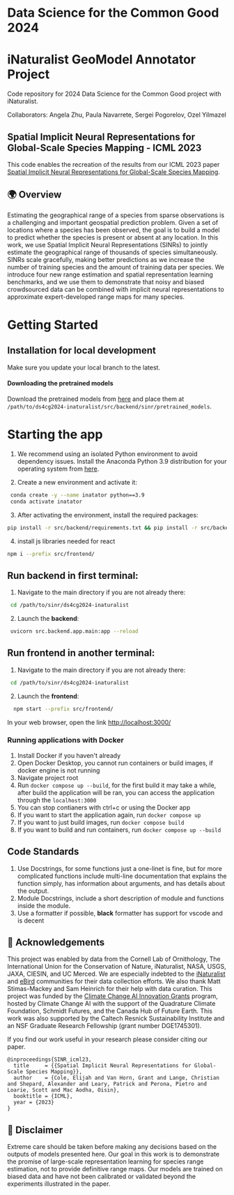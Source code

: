# Data Science for the Common Good 2024
# iNaturalist GeoModel Annotator Project

Code repository for 2024 Data Science for the Common Good project with iNaturalist. 

Collaborators: Angela Zhu, Paula Navarrete, Sergei Pogorelov, Ozel Yilmazel 

## Spatial Implicit Neural Representations for Global-Scale Species Mapping - ICML 2023

This code enables the recreation of the results from our ICML 2023 paper [Spatial Implicit Neural Representations for Global-Scale Species Mapping](https://arxiv.org/abs/2306.02564). 

## 🌍 Overview 
Estimating the geographical range of a species from sparse observations is a challenging and important geospatial prediction problem. Given a set of locations where a species has been observed, the goal is to build a model to predict whether the species is present or absent at any location. In this work, we use Spatial Implicit Neural Representations (SINRs) to jointly estimate the geographical range of thousands of species simultaneously. SINRs scale gracefully, making better predictions as we increase the number of training species and the amount of training data per species. We introduce four new range estimation and spatial representation learning benchmarks, and we use them to demonstrate that noisy and biased crowdsourced data can be combined with implicit neural representations to approximate expert-developed range maps for many species.

# Getting Started

## Installation for local development
Make sure you update your local branch to the latest.


####  Downloading the pretrained models
Download the pretrained models from [here](https://data.caltech.edu/records/dk5g7-rhq64/files/pretrained_models.zip?download=1) and place them at   
`/path/to/ds4cg2024-inaturalist/src/backend/sinr/pretrained_models`.

# Starting the app

1. We recommend using an isolated Python environment to avoid dependency issues. Install the Anaconda Python 3.9 distribution for your operating system from [here](https://www.anaconda.com/download). 

2. Create a new environment and activate it:
```bash
 conda create -y --name inatator python==3.9
 conda activate inatator
```

3. After activating the environment, install the required packages:
```bash
pip install -r src/backend/requirements.txt && pip install -r src/backend/requirements-dev.txt
```

4. install js libraries needed for react
```bash
npm i --prefix src/frontend/
```
 
## Run backend in first terminal:
1. Navigate to the main directory if you are not already there:
```bash
 cd /path/to/sinr/ds4cg2024-inaturalist
```
2. Launch the **backend**:
```bash
 uvicorn src.backend.app.main:app --reload
```
## Run **frontend** in another terminal:
1. Navigate to the main directory if you are not already there:
```bash
 cd /path/to/sinr/ds4cg2024-inaturalist
```
2. Launch the **frontend**:
```bash
  npm start --prefix src/frontend/
```

In your web browser, open the link [http://localhost:3000/](http://localhost:3000/)


### Running applications with Docker
1. Install Docker if you haven't already
2. Open Docker Desktop, you cannot run containers or build images, if docker engine is not running
2. Navigate project root
3. Run `docker compose up --build`, for the first build it may take a while, after build the application will be ran, you can access the application through the `localhost:3000`
5. You can stop contianers with ctrl+c or using the Docker app
6. If you want to start the application again, run `docker compose up`
7. If you want to just build images, run `docker compose build`
8. If you want to build and run containers, run `docker compose up --build`


## Code Standards
1. Use Docstrings, for some functions just a one-linet is fine, but for more complicated functions include multi-line documentation that explains the function simply, has information about arguments, and has details about the output.
2. Module Docstrings, include a short description of module and functions inside the module.
3. Use a formatter if possible, **black** formatter has support for vscode and is decent


##  🙏 Acknowledgements
This project was enabled by data from the Cornell Lab of Ornithology, The International Union for the Conservation of Nature, iNaturalist, NASA, USGS, JAXA, CIESIN, and UC Merced. We are especially indebted to the [iNaturalist](inaturalist.org) and [eBird](https://ebird.org) communities for their data collection efforts. We also thank Matt Stimas-Mackey and Sam Heinrich for their help with data curation. This project was funded by the [Climate Change AI Innovation Grants](https://www.climatechange.ai/blog/2022-04-13-innovation-grants) program, hosted by Climate Change AI with the support of the Quadrature Climate Foundation, Schmidt Futures, and the Canada Hub of Future Earth. This work was also supported by the Caltech Resnick Sustainability Institute and an NSF Graduate Research Fellowship (grant number DGE1745301).  

If you find our work useful in your research please consider citing our paper.  
```
@inproceedings{SINR_icml23,
  title     = {{Spatial Implicit Neural Representations for Global-Scale Species Mapping}},
  author    = {Cole, Elijah and Van Horn, Grant and Lange, Christian and Shepard, Alexander and Leary, Patrick and Perona, Pietro and Loarie, Scott and Mac Aodha, Oisin},
  booktitle = {ICML},
  year = {2023}
}
```

## 📜 Disclaimer
Extreme care should be taken before making any decisions based on the outputs of models presented here. Our goal in this work is to demonstrate the promise of large-scale representation learning for species range estimation, not to provide definitive range maps. Our models are trained on biased data and have not been calibrated or validated beyond the experiments illustrated in the paper. 
